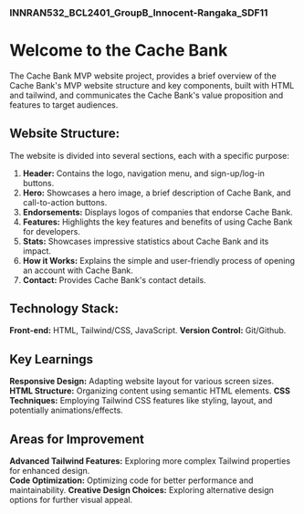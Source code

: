 ### INNRAN532_BCL2401_GroupB_Innocent-Rangaka_SDF11

# Welcome to the Cache Bank

The Cache Bank MVP website project, provides a brief overview of the Cache Bank's MVP website structure and key components, built with HTML and tailwind, and communicates the Cache Bank's value proposition and features to target audiences.

## Website Structure:

The website is divided into several sections, each with a specific purpose:

1. **Header:** Contains the logo, navigation menu, and sign-up/log-in buttons.
3. **Hero:** Showcases a hero image, a brief description of Cache Bank, and call-to-action buttons.
4. **Endorsements:** Displays logos of companies that endorse Cache Bank.
5. **Features:** Highlights the key features and benefits of using Cache Bank for developers.
6. **Stats:** Showcases impressive statistics about Cache Bank and its impact.
7. **How it Works:** Explains the simple and user-friendly process of opening an account with Cache Bank.
8. **Contact:** Provides Cache Bank's contact details.

## Technology Stack:

**Front-end:** HTML, Tailwind/CSS, JavaScript.
**Version Control:** Git/Github.

## Key Learnings

**Responsive Design:** Adapting website layout for various screen sizes.
**HTML Structure:** Organizing content using semantic HTML elements.
**CSS Techniques:** Employing Tailwind CSS features like styling, layout, and potentially animations/effects.

## Areas for Improvement

**Advanced Tailwind Features:** Exploring more complex Tailwind properties for enhanced design.<br>
**Code Optimization:** Optimizing code for better performance and maintainability.
**Creative Design Choices:** Exploring alternative design options for further visual appeal.<br>
